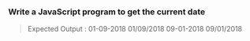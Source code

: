 ### Write a JavaScript program to get the current date
> Expected Output : 
> 01-09-2018
> 01/09/2018
> 09-01-2018
> 09/01/2018